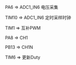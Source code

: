 PA6 => ADC1_IN6 电压采集

TIM10 => ADC1_IN6 定时采样时钟

TIM1 => 互补PWM 

PA8 => CH1

PB13  => CH1N

TIM6 => 更新Duty